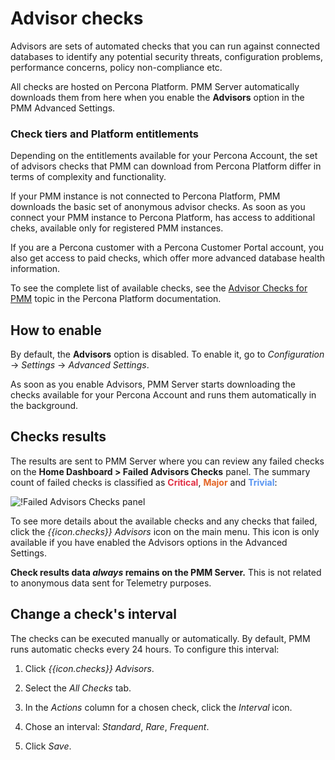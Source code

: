 # Advisor checks

Advisors are sets of automated checks that you can run against connected databases to identify any potential security threats, configuration problems, performance concerns, policy non-compliance etc. 

All checks are hosted on Percona Platform. PMM Server automatically downloads them from here when you enable the **Advisors** option in the PMM Advanced Settings.

### Check tiers and Platform entitlements
Depending on the entitlements available for your Percona Account, the set of advisors checks that PMM can download from Percona Platform differ in terms of complexity and functionality. 

If your PMM instance is not connected to Percona Platform, PMM downloads the basic set of anonymous advisor checks. 
As soon as you connect your PMM instance to Percona Platform, has access to additional cheks, available only for registered PMM instances. 

If you are a Percona customer with a Percona Customer Portal account, you also get access to paid checks, which offer more advanced database health information.

​To see the complete list of available checks, see the [Advisor Checks for PMM](https://docs.percona.com/percona-platform/checks.html) topic in the Percona Platform documentation.  


## How to enable

By default, the **Advisors** option is disabled. To enable it, go to <i class="uil uil-cog"></i> *Configuration* → <i class="uil uil-setting"></i> *Settings* → *Advanced Settings*. 

As soon as you enable Advisors, PMM Server starts downloading the checks available for your Percona Account and runs them automatically in the background. 

## Checks results
The results are sent to PMM Server where you can review any failed checks on the **Home Dashboard > Failed Advisors Checks** panel. The summary count of failed checks is classified as <b style="color:#e02f44;">Critical</b>, <b style="color:#e36526;">Major</b> and <b style="color:#5794f2;">Trivial</b>:

![!Failed Advisors Checks panel](../_images/PMM_Home_Dashboard_Panels_Failed_Checks.jpg)

To see more details about the available checks and any checks that failed, click the *{{icon.checks}} Advisors* icon on the main menu. This icon is only available if you have enabled the Advisors options in the Advanced Settings.

**Check results data *always* remains on the PMM Server.** This is not related to anonymous data sent for Telemetry purposes.

## Change a check's interval
The checks can be executed manually or automatically. By default, PMM runs automatic checks every 24 hours. To configure this interval:


1. Click *{{icon.checks}} Advisors*.

2. Select the *All Checks* tab.

3. In the *Actions* column for a chosen check, click the <i class="uil uil-history"></i> *Interval* icon.

4. Chose an interval: *Standard*, *Rare*, *Frequent*.

5. Click *Save*.
